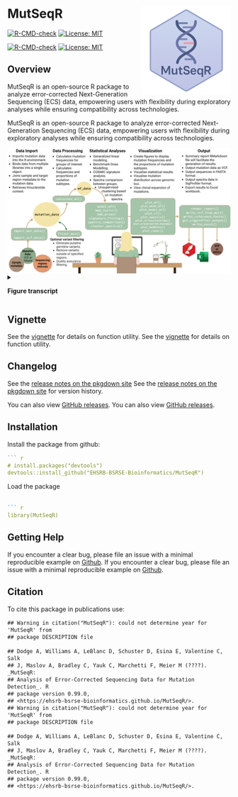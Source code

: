 
# MutSeqR <a href="https://ehsrb-bsrse-bioinformatics.github.io/MutSeqR/"><img src="man/figures/MutSeqR_hex_logo.png" align="right" height="138" style="float:right; height:200px;" alt="The MutSeqR logo."></a>

<!-- badges: start -->

[![R-CMD-check](https://github.com/EHSRB-BSRSE-Bioinformatics/MutSeqR/actions/workflows/R-CMD-check.yaml/badge.svg)](https://github.com/EHSRB-BSRSE-Bioinformatics/MutSeqR/actions/workflows/R-CMD-check.yaml)
[![License:
MIT](https://img.shields.io/badge/license-MIT-blue.svg)](LICENSE)
<!-- badges: end -->

[![R-CMD-check](https://github.com/EHSRB-BSRSE-Bioinformatics/MutSeqR/actions/workflows/R-CMD-check.yaml/badge.svg)](https://github.com/EHSRB-BSRSE-Bioinformatics/MutSeqR/actions/workflows/R-CMD-check.yaml)
[![License:
MIT](https://img.shields.io/badge/license-MIT-blue.svg)](LICENSE)
<!-- badges: end -->

## Overview

MutSeqR is an open-source R package to analyze error-corrected
Next-Generation Sequencing (ECS) data, empowering users with flexibility
during exploratory analyses while ensuring compatibility across
technologies.

MutSeqR is an open-source R package to analyze error-corrected
Next-Generation Sequencing (ECS) data, empowering users with flexibility
during exploratory analyses while ensuring compatibility across
technologies.

<img src="man/figures/MutSeqR_overview.png" style="display:block; margin:auto; max-width:100%;" alt="A Flowchart showing MutSeqR's function utility and workflow: Data Import, Data Processing, Statistical Analyses, Visualization, Output. Includes a visual of a woman working at a computer.">

<details>

<summary>

<strong> Figure transcript </strong>
</summary>

<em>1. Data Import: Imports mutation data into the R environment. Binds
data from multiple libraries into a single object. Joins sample and
target region metadata to the mutation data. Retrieves trinucleotide
context. 2. Data Processing: Calculates mutation frequencies for groups
of interest. Calculates frequencies and proportions of mutation
subtypes. Optional Variant filtering: eliminates putative germline
variants, removes variants outside of specified regions, quality
assurance filtering. 3. Statistical Analyses: Generalized linear
modeling. Benchmark Dose Modeling. COSMIC signature analysis. Spectra
comparison between groups. Unsupervised clustering based on mutation
spectra. 4. Visualization: Create figures to display mutation
frequencies and the proportions of mutation subtypes. Visualise
statistical results. Visualise mutation distribution across genomic
loci. View clonal expansion of mutations. 5. Output: Summary report
RMarkdown file will faciliatte the generation of results. Output
mutation data as VCF. Output sequences in FASTA format. Output spectra
data in SigProfiler format. Export results to Excel workbook. </em>

<summary>

<strong> Figure transcript </strong>
</summary>

<em>1. Data Import: Imports mutation data into the R environment. Binds
data from multiple libraries into a single object. Joins sample and
target region metadata to the mutation data. Retrieves trinucleotide
context. 2. Data Processing: Calculates mutation frequencies for groups
of interest. Calculates frequencies and proportions of mutation
subtypes. Optional Variant filtering: eliminates putative germline
variants, removes variants outside of specified regions, quality
assurance filtering. 3. Statistical Analyses: Generalized linear
modeling. Benchmark Dose Modeling. COSMIC signature analysis. Spectra
comparison between groups. Unsupervised clustering based on mutation
spectra. 4. Visualization: Create figures to display mutation
frequencies and the proportions of mutation subtypes. Visualise
statistical results. Visualise mutation distribution across genomic
loci. View clonal expansion of mutations. 5. Output: Summary report
RMarkdown file will faciliatte the generation of results. Output
mutation data as VCF. Output sequences in FASTA format. Output spectra
data in SigProfiler format. Export results to Excel workbook. </em>
</details>

## Vignette

See the
[vignette](https://ehsrb-bsrse-bioinformatics.github.io/MutSeqR/articles/MutSeqR_introduction.html#introduction)
for details on function utility.
See the
[vignette](https://ehsrb-bsrse-bioinformatics.github.io/MutSeqR/articles/MutSeqR_introduction.html#introduction)
for details on function utility.

## Changelog

See the [release notes on the pkgdown
site](https://ehsrb-bsrse-bioinformatics.github.io/MutSeqR/news/index.html)
See the [release notes on the pkgdown
site](https://ehsrb-bsrse-bioinformatics.github.io/MutSeqR/news/index.html)
for version history.

You can also view [GitHub
releases](https://github.com/EHSRB-BSRSE-Bioinformatics/MutSeqR/releases).
You can also view [GitHub
releases](https://github.com/EHSRB-BSRSE-Bioinformatics/MutSeqR/releases).

## Installation

Install the package from github:

``` r
``` r
# install.packages("devtools")
devtools::install_github("EHSRB-BSRSE-Bioinformatics/MutSeqR")
```

Load the package

``` r

``` r
library(MutSeqR)
```

## Getting Help

If you encounter a clear bug, please file an issue with a minimal
reproducible example on
[Github](https://github.com/EHSRB-BSRSE-Bioinformatics/MutSeqR/issues).
If you encounter a clear bug, please file an issue with a minimal
reproducible example on
[Github](https://github.com/EHSRB-BSRSE-Bioinformatics/MutSeqR/issues).

## Citation

To cite this package in publications use:

    ## Warning in citation("MutSeqR"): could not determine year for 'MutSeqR' from
    ## package DESCRIPTION file

    ## Dodge A, Williams A, LeBlanc D, Schuster D, Esina E, Valentine C, Salk
    ## J, Maslov A, Bradley C, Yauk C, Marchetti F, Meier M (????). _MutSeqR:
    ## Analysis of Error-Corrected Sequencing Data for Mutation Detection_. R
    ## package version 0.99.0,
    ## <https://ehsrb-bsrse-bioinformatics.github.io/MutSeqR/>.
    ## Warning in citation("MutSeqR"): could not determine year for 'MutSeqR' from
    ## package DESCRIPTION file

    ## Dodge A, Williams A, LeBlanc D, Schuster D, Esina E, Valentine C, Salk
    ## J, Maslov A, Bradley C, Yauk C, Marchetti F, Meier M (????). _MutSeqR:
    ## Analysis of Error-Corrected Sequencing Data for Mutation Detection_. R
    ## package version 0.99.0,
    ## <https://ehsrb-bsrse-bioinformatics.github.io/MutSeqR/>.
